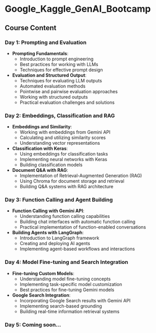 # Google_Kaggle_GenAI_Bootcamp

## Course Content

### Day 1: Prompting and Evaluation
- **Prompting Fundamentals**: 
  - Introduction to prompt engineering
  - Best practices for working with LLMs
  - Techniques for effective prompt design
- **Evaluation and Structured Output**: 
  - Techniques for evaluating LLM outputs
  - Automated evaluation methods
  - Pointwise and pairwise evaluation approaches
  - Working with structured outputs
  - Practical evaluation challenges and solutions

### Day 2: Embeddings, Classification and RAG
- **Embeddings and Similarity**: 
  - Working with embeddings from Gemini API
  - Calculating and utilizing similarity scores
  - Understanding vector representations
- **Classification with Keras**: 
  - Using embeddings for classification tasks
  - Implementing neural networks with Keras
  - Building classification models
- **Document Q&A with RAG**: 
  - Implementation of Retrieval-Augmented Generation (RAG)
  - Using Chroma for document storage and retrieval
  - Building Q&A systems with RAG architecture

### Day 3: Function Calling and Agent Building
- **Function Calling with Gemini API**: 
  - Understanding function calling capabilities
  - Building chat interfaces with automatic function calling
  - Practical implementation of function-enabled conversations
- **Building Agents with LangGraph**: 
  - Introduction to LangGraph framework
  - Creating and deploying AI agents
  - Implementing agent-based workflows and interactions

### Day 4: Model Fine-tuning and Search Integration
- **Fine-tuning Custom Models**: 
  - Understanding model fine-tuning concepts
  - Implementing task-specific model customization
  - Best practices for fine-tuning Gemini models
- **Google Search Integration**: 
  - Incorporating Google Search results with Gemini API
  - Implementing search-based grounding
  - Building real-time information retrieval systems

### Day 5: Coming soon...